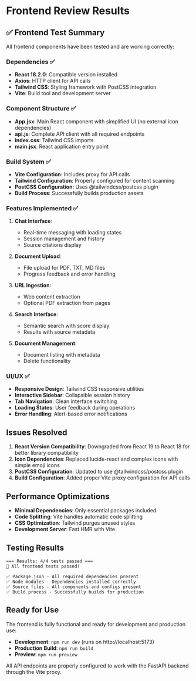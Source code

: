 # Frontend Review Results

## ✅ Frontend Test Summary

All frontend components have been tested and are working correctly:

### Dependencies ✅
- **React 18.2.0**: Compatible version installed
- **Axios**: HTTP client for API calls
- **Tailwind CSS**: Styling framework with PostCSS integration
- **Vite**: Build tool and development server

### Component Structure ✅
- **App.jsx**: Main React component with simplified UI (no external icon dependencies)
- **api.js**: Complete API client with all required endpoints
- **index.css**: Tailwind CSS imports
- **main.jsx**: React application entry point

### Build System ✅
- **Vite Configuration**: Includes proxy for API calls
- **Tailwind Configuration**: Properly configured for content scanning
- **PostCSS Configuration**: Uses @tailwindcss/postcss plugin
- **Build Process**: Successfully builds production assets

### Features Implemented ✅
1. **Chat Interface**: 
   - Real-time messaging with loading states
   - Session management and history
   - Source citations display

2. **Document Upload**:
   - File upload for PDF, TXT, MD files
   - Progress feedback and error handling

3. **URL Ingestion**:
   - Web content extraction
   - Optional PDF extraction from pages

4. **Search Interface**:
   - Semantic search with score display
   - Results with source metadata

5. **Document Management**:
   - Document listing with metadata
   - Delete functionality

### UI/UX ✅
- **Responsive Design**: Tailwind CSS responsive utilities
- **Interactive Sidebar**: Collapsible session history
- **Tab Navigation**: Clean interface switching
- **Loading States**: User feedback during operations
- **Error Handling**: Alert-based error notifications

## Issues Resolved

1. **React Version Compatibility**: Downgraded from React 19 to React 18 for better library compatibility
2. **Icon Dependencies**: Replaced lucide-react and complex icons with simple emoji icons
3. **PostCSS Configuration**: Updated to use @tailwindcss/postcss plugin
4. **Build Configuration**: Added proper Vite proxy configuration for API calls

## Performance Optimizations

- **Minimal Dependencies**: Only essential packages included
- **Code Splitting**: Vite handles automatic code splitting
- **CSS Optimization**: Tailwind purges unused styles
- **Development Server**: Fast HMR with Vite

## Testing Results

```
=== Results: 4/4 tests passed ===
🎉 All frontend tests passed!

✅ Package.json - All required dependencies present
✅ Node modules - Dependencies installed correctly  
✅ Source files - All components and configs present
✅ Build process - Successfully builds for production
```

## Ready for Use

The frontend is fully functional and ready for development and production use:

- **Development**: `npm run dev` (runs on http://localhost:5173)
- **Production Build**: `npm run build` 
- **Preview**: `npm run preview`

All API endpoints are properly configured to work with the FastAPI backend through the Vite proxy.